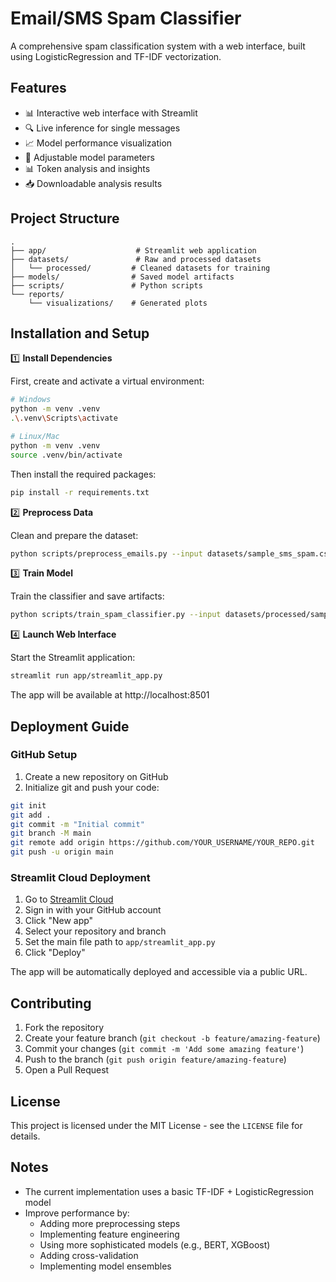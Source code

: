 # Email/SMS Spam Classifier

A comprehensive spam classification system with a web interface, built using LogisticRegression and TF-IDF vectorization.

## Features

- 📊 Interactive web interface with Streamlit
- 🔍 Live inference for single messages
- 📈 Model performance visualization
- 🔄 Adjustable model parameters
- 📊 Token analysis and insights
- 📥 Downloadable analysis results

## Project Structure

```
.
├── app/                    # Streamlit web application
├── datasets/               # Raw and processed datasets
│   └── processed/         # Cleaned datasets for training
├── models/                # Saved model artifacts
├── scripts/               # Python scripts
└── reports/              
    └── visualizations/    # Generated plots
```

## Installation and Setup

1️⃣ **Install Dependencies**

First, create and activate a virtual environment:

```bash
# Windows
python -m venv .venv
.\.venv\Scripts\activate

# Linux/Mac
python -m venv .venv
source .venv/bin/activate
```

Then install the required packages:
```bash
pip install -r requirements.txt
```

2️⃣ **Preprocess Data**

Clean and prepare the dataset:
```bash
python scripts/preprocess_emails.py --input datasets/sample_sms_spam.csv --output datasets/processed/sample_clean.csv
```

3️⃣ **Train Model**

Train the classifier and save artifacts:
```bash
python scripts/train_spam_classifier.py --input datasets/processed/sample_clean.csv
```

4️⃣ **Launch Web Interface**

Start the Streamlit application:
```bash
streamlit run app/streamlit_app.py
```

The app will be available at http://localhost:8501

## Deployment Guide

### GitHub Setup

1. Create a new repository on GitHub
2. Initialize git and push your code:
```bash
git init
git add .
git commit -m "Initial commit"
git branch -M main
git remote add origin https://github.com/YOUR_USERNAME/YOUR_REPO.git
git push -u origin main
```

### Streamlit Cloud Deployment

1. Go to [Streamlit Cloud](https://streamlit.io/cloud)
2. Sign in with your GitHub account
3. Click "New app"
4. Select your repository and branch
5. Set the main file path to `app/streamlit_app.py`
6. Click "Deploy"

The app will be automatically deployed and accessible via a public URL.

## Contributing

1. Fork the repository
2. Create your feature branch (`git checkout -b feature/amazing-feature`)
3. Commit your changes (`git commit -m 'Add some amazing feature'`)
4. Push to the branch (`git push origin feature/amazing-feature`)
5. Open a Pull Request

## License

This project is licensed under the MIT License - see the `LICENSE` file for details.

## Notes

- The current implementation uses a basic TF-IDF + LogisticRegression model
- Improve performance by:
  - Adding more preprocessing steps
  - Implementing feature engineering
  - Using more sophisticated models (e.g., BERT, XGBoost)
  - Adding cross-validation
  - Implementing model ensembles

